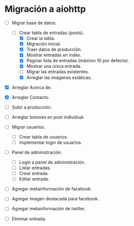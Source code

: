 # Migración a aiohttp

- [ ] Migrar base de datos.
  - [ ] Crear tabla de entradas (posts).
    - [x] Crear la tabla.
    - [x] Migración inicial.
    - [x] Traer datos de producción.
    - [x] Mostrar entradas en index.
    - [x] Paginar lista de entradas (máximo 10 por defecto).
    - [x] Mostrar una única entrada.
    - [ ] Migrar las entradas existentes.
    - [x] Arreglar las imágenes estáticas.
 - [x] Arreglar Acerca de.
 - [x] Arreglar Contacto.
 - [ ] Subir a producción.
 - [ ] Arreglar botones en post individual.
- [ ] Migrar usuarios.

  - [ ] Crear tabla de usuarios.
  - [ ] Implementar login de usuarios.
- [ ] Panel de administración.
  - [ ] Login a panel de administración.
  - [ ] Listar entradas.
  - [ ] Crear entrada.
  - [ ] Editar entrada.
- [ ] Agregar metainformación de facebook.
- [ ] Agregar imagen destacada para facebook.
- [ ] Agregar metainformación de twitter.
- [ ] Eliminar entrada.
